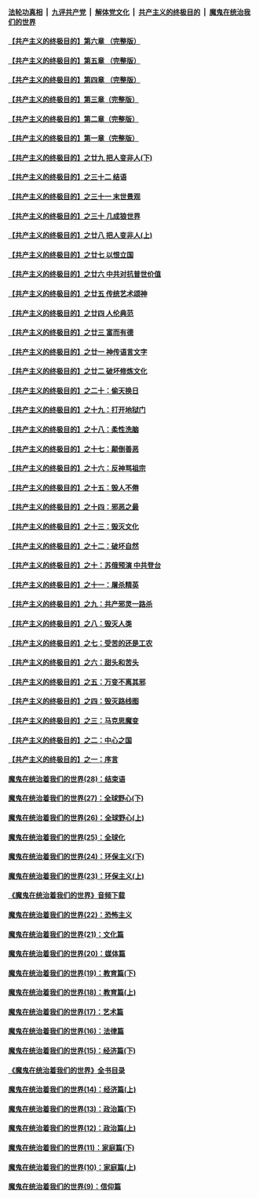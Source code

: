 ####  [法轮功真相](../../../../basic/blob/master/README.md?t=01102352) &nbsp;|&nbsp; [九评共产党](../../../../9ping.md/blob/master/README.md?t=01102352) &nbsp;|&nbsp; [解体党文化](../../../../jtdwh.md/blob/master/README.md?t=01102352)  &nbsp;|&nbsp; [共产主义的终极目的](../../../../gczydzjmd.md/blob/master/README.md?t=01102352) &nbsp;|&nbsp; [魔鬼在统治我们的世界](../../../../mgztzwmdsj.md/blob/master/README.md?t=01102352) 

#### [【共产主义的终极目的】第六章 （完整版）](../pages/nsc422/n11428913.md?t=01102352) 

#### [【共产主义的终极目的】第五章 （完整版）](../pages/nsc422/n11428912.md?t=01102352) 

#### [【共产主义的终极目的】第四章 （完整版）](../pages/nsc422/n11428907.md?t=01102352) 

#### [【共产主义的终极目的】第三章（完整版）](../pages/nsc422/n11428848.md?t=01102352) 

#### [【共产主义的终极目的】第二章（完整版）](../pages/nsc422/n11428831.md?t=01102352) 

#### [【共产主义的终极目的】第一章（完整版）](../pages/nsc422/n11417651.md?t=01102352) 

#### [【共产主义的终极目的】之廿九 把人变非人(下)](../pages/nsc422/n11344140.md?t=01102352) 

#### [【共产主义的终极目的】之三十二 结语](../pages/nsc422/n11360535.md?t=01102352) 

#### [【共产主义的终极目的】之三十一 末世景观](../pages/nsc422/n11351129.md?t=01102352) 

#### [【共产主义的终极目的】之三十 几成狼世界](../pages/nsc422/n11348280.md?t=01102352) 

#### [【共产主义的终极目的】之廿八 把人变非人(上)](../pages/nsc422/n11340492.md?t=01102352) 

#### [【共产主义的终极目的】之廿七 以恨立国](../pages/nsc422/n11336944.md?t=01102352) 

#### [【共产主义的终极目的】之廿六 中共对抗普世价值](../pages/nsc422/n11324785.md?t=01102352) 

#### [【共产主义的终极目的】之廿五 传统艺术颂神](../pages/nsc422/n11296396.md?t=01102352) 

#### [【共产主义的终极目的】之廿四 人伦典范](../pages/nsc422/n11296397.md?t=01102352) 

#### [【共产主义的终极目的】之廿三 富而有德](../pages/nsc422/n11283598.md?t=01102352) 

#### [【共产主义的终极目的】之廿一 神传语言文字](../pages/nsc422/n11263265.md?t=01102352) 

#### [【共产主义的终极目的】之廿二 破坏修炼文化](../pages/nsc422/n11245728.md?t=01102352) 

#### [【共产主义的终极目的】之二十：偷天换日](../pages/nsc422/n11238846.md?t=01102352) 

#### [【共产主义的终极目的】之十九：打开地狱门](../pages/nsc422/n11206376.md?t=01102352) 

#### [【共产主义的终极目的】之十八：柔性洗脑](../pages/nsc422/n11199994.md?t=01102352) 

#### [【共产主义的终极目的】之十七：颠倒善恶](../pages/nsc422/n11179782.md?t=01102352) 

#### [【共产主义的终极目的】之十六：反神骂祖宗](../pages/nsc422/n11166798.md?t=01102352) 

#### [【共产主义的终极目的】之十五：毁人不倦](../pages/nsc422/n11166792.md?t=01102352) 

#### [【共产主义的终极目的】之十四：邪恶之最](../pages/nsc422/n11150249.md?t=01102352) 

#### [【共产主义的终极目的】之十三：毁灭文化](../pages/nsc422/n11135227.md?t=01102352) 

#### [【共产主义的终极目的】之十二：破坏自然](../pages/nsc422/n11135214.md?t=01102352) 

#### [【共产主义的终极目的】之十：苏俄预演 中共登台](../pages/nsc422/n11118424.md?t=01102352) 

#### [【共产主义的终极目的】之十一：屠杀精英](../pages/nsc422/n11118442.md?t=01102352) 

#### [【共产主义的终极目的】之九：共产邪灵一路杀](../pages/nsc422/n11114139.md?t=01102352) 

#### [【共产主义的终极目的】之八：毁灭人类](../pages/nsc422/n11108503.md?t=01102352) 

#### [【共产主义的终极目的】之七：受苦的还是工农](../pages/nsc422/n11101809.md?t=01102352) 

#### [【共产主义的终极目的】之六：甜头和苦头](../pages/nsc422/n11096971.md?t=01102352) 

#### [【共产主义的终极目的】之五：万变不离其邪](../pages/nsc422/n11091285.md?t=01102352) 

#### [【共产主义的终极目的】之四：毁灭路线图](../pages/nsc422/n11086284.md?t=01102352) 

#### [【共产主义的终极目的】之三：马克思魔变](../pages/nsc422/n11061941.md?t=01102352) 

#### [【共产主义的终极目的】之二：中心之国](../pages/nsc422/n11047728.md?t=01102352) 

#### [【共产主义的终极目的】之一：序言](../pages/nsc422/n11086077.md?t=01102352) 

#### [魔鬼在统治着我们的世界(28)：结束语](../pages/nsc422/n10936246.md?t=01102352) 

#### [魔鬼在统治着我们的世界(27)：全球野心(下)](../pages/nsc422/n10928319.md?t=01102352) 

#### [魔鬼在统治着我们的世界(26)：全球野心(上)](../pages/nsc422/n10900318.md?t=01102352) 

#### [魔鬼在统治着我们的世界(25)：全球化](../pages/nsc422/n10788205.md?t=01102352) 

#### [魔鬼在统治着我们的世界(24)：环保主义(下)](../pages/nsc422/n10695307.md?t=01102352) 

#### [魔鬼在统治着我们的世界(23)：环保主义(上)](../pages/nsc422/n10688613.md?t=01102352) 

#### [《魔鬼在统治着我们的世界》音频下载](../pages/nsc422/n10635553.md?t=01102352) 

#### [魔鬼在统治着我们的世界(22)：恐怖主义](../pages/nsc422/n10614727.md?t=01102352) 

#### [魔鬼在统治着我们的世界(21)：文化篇](../pages/nsc422/n10597706.md?t=01102352) 

#### [魔鬼在统治着我们的世界(20)：媒体篇](../pages/nsc422/n10586579.md?t=01102352) 

#### [魔鬼在统治着我们的世界(19)：教育篇(下)](../pages/nsc422/n10564808.md?t=01102352) 

#### [魔鬼在统治着我们的世界(18)：教育篇(上)](../pages/nsc422/n10526970.md?t=01102352) 

#### [魔鬼在统治着我们的世界(17)：艺术篇](../pages/nsc422/n10499093.md?t=01102352) 

#### [魔鬼在统治着我们的世界(16)：法律篇](../pages/nsc422/n10485969.md?t=01102352) 

#### [魔鬼在统治着我们的世界(15)：经济篇(下)](../pages/nsc422/n10469975.md?t=01102352) 

#### [《魔鬼在统治着我们的世界》全书目录](../pages/nsc422/n10464261.md?t=01102352) 

#### [魔鬼在统治着我们的世界(14)：经济篇(上)](../pages/nsc422/n10457370.md?t=01102352) 

#### [魔鬼在统治着我们的世界(13)：政治篇(下)](../pages/nsc422/n10448270.md?t=01102352) 

#### [魔鬼在统治着我们的世界(12)：政治篇(上)](../pages/nsc422/n10444576.md?t=01102352) 

#### [魔鬼在统治着我们的世界(11)：家庭篇(下)](../pages/nsc422/n10440961.md?t=01102352) 

#### [魔鬼在统治着我们的世界(10)：家庭篇(上)](../pages/nsc422/n10435448.md?t=01102352) 

#### [魔鬼在统治着我们的世界(9)：信仰篇](../pages/nsc422/n10432159.md?t=01102352) 


